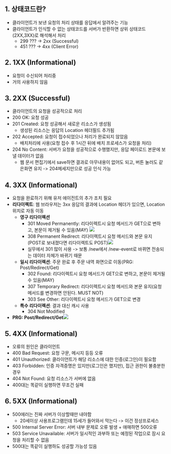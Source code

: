 ## 1. 상태코드란?
- 클라이언트가 보낸 요청의 처리 상태를 응답에서 알려주는 기능
- 클라이언트가 인식할 수 없는 상태코드를 서버가 반환하면 상위 상태코드(2XX,3XX)로 해석해서 처리
  - 299 ??? -> 2xx (Successful)
  - 451 ??? -> 4xx (Client Error)

## 2. 1XX (Informational)
- 요청이 수신되어 처리중
- 거의 사용하지 않음

## 3. 2XX (Successful)
- 클라이언트의 요청을 성공적으로 처리
- 200 OK: 요청 성공
- 201 Created: 요청 성공해서 새로운 리소스가 생성됨
  - 생성된 리소스는 응답의 Location 헤더필드 추가됨
- 202 Accepted: 요청이 접수되었으나 처리가 완료되지 않았음
  - 배치처리에 사용(요청 접수 후 1시간 뒤에 배치 프로세스가 요청을 처리)
- 204 No Content: 서버가 요청을 성공적으로 수행했지만, 응답 페이로드 본문에 보낼 데이터가 없음
  - 웹 문서 편집기에서 save하면 결과로 아무내용이 없어도 되고, 버튼 눌러도 같은화면 유지 -> 204메세지만으로 성공 인식 가능
  
## 4. 3XX (Informational)
- 요청을 완료하기 위해 유저 에이전트의 추가 조치 필요
- **리다이렉트**: 웹 브라우저는 3xx 응답의 결과에 Location 헤더가 있으면, Location 위치로 자동 이동
  - **영구 리다이렉션**
    - 301 Moved Permanently: 리다이렉트시 요청 메서드가 GET으로 변하고, 본문이 제거될 수 있음(MAY) ![](https://media.vlpt.us/images/78eeeeeee/post/0c9dbb27-84af-4f6f-ac38-54d513ee4a8e/image.png)
    - 308 Permanent Redirect: 리다이렉트시 요청 메서드와 본문 유지(POST로 보내졌다면 리다이렉트도 POST)![](https://media.vlpt.us/images/78eeeeeee/post/67eca7c9-96a5-4b9d-b559-fb24768fdb30/image.png)
    - 실무에서 301 많이 사용 -> 보통 /new에서 /new-event로 바뀌면 전송되는 데이터 자체가 바뀌기 때문
  - **일시 리다이렉션**: 주문 완료 후 주문 내역 화면으로 이동(PRG: Post/Redirect/Get)
    - 302 Found: 리다이렉트시 요청 메서드가 GET으로 변하고, 본문이 제거될 수 있음(MAY)
    - 307 Temporary Redirect: 리다이렉트시 요청 메서드와 본문 유지(요청 메서드를 변경하면 안된다. MUST NOT)
    - 303 See Other: 리다이렉트시 요청 메서드가 GET으로 변경
  - **특수 리다이렉션**: 결과 대신 캐시 사용
    - 304 Not Modified
- **PRG: Post/Redirect/Get**![](https://media.vlpt.us/images/78eeeeeee/post/f37ae90c-6659-47bb-a880-a0eb020f405a/image.png)

## 5. 4XX (Informational)
- 오류의 원인은 클라이언트
- 400 Bad Request: 요청 구문, 메시지 등등 오류
- 401 Unauthorized: 클라이언트가 해당 리소스에 대한 인증(로그인)이 필요함
- 403 Forbidden: 인증 자격증명은 있지만(로그인은 했지만), 접근 권한이 불충분한 경우
- 404 Not Found: 요청 리소스가 서버에 없음
- 400대는 똑같이 실행하면 무조건 실패

## 6. 5XX (Informational)
- 500에러는 진짜 서버가 이상할때만 내야함
  - 20세이상 사용프로그램인데 15세가 들어와서 막는다 -> 이건 정상프로세스
- 500 Internal Server Error: 서버 내부 문제로 오류 발생 + 애매하면 500오류
- 503 Service Unavailable: 서버가 일시적인 과부하 또는 예정된 작업으로 잠시 요청을 처리할 수 없음
- 500대는 똑같이 실행하도 성공할 가능성 있음